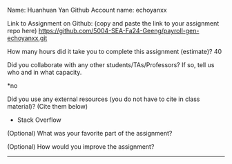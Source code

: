 Name:
Huanhuan Yan
Github Account name:
echoyanxx

Link to Assignment on Github: (copy and paste the link to your assignment repo here)
https://github.com/5004-SEA-Fa24-Geeng/payroll-gen-echoyanxx.git


How many hours did it take you to complete this assignment (estimate)?
40

Did you collaborate with any other students/TAs/Professors? If so, tell us who and in what
capacity.

*no
  
Did you use any external resources (you do not have to cite in class material)? (Cite them below)

* Stack Overflow


(Optional) What was your favorite part of the assignment?

(Optional) How would you improve the assignment?

---
